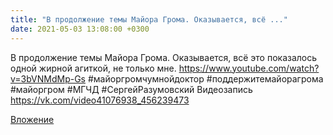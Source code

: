 ```yaml
---
title: "В продолжение темы Майора Грома. Оказывается, всё ..."
date: 2021-05-03 13:08:00 +0300
---
```


В продолжение темы Майора Грома. Оказывается, всё это показалось одной жирной агиткой, не только мне.
https://www.youtube.com/watch?v=3bVNMdMp-Gs
#майоргромчумнойдоктор #поддержитемайорагрома #майоргром #МГЧД #СергейРазумовский
Видеозапись
https://vk.com/video41076938_456239473

[Вложение](https://vk.com/video41076938_456239473)
